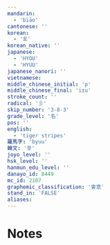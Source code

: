 ```yaml
---
mandarin:
  - 'biāo'
cantonese: ''
korean:
  - '표'
korean_native: ''
japanese:
  - 'HYOU'
  - 'HYUU'
japanese_nanori: ''
vietnamese:
middle_chinese_initial: 'p'
middle_chinese_final: 'iɪu'
stroke_count: ''
radical: '彡'
skip_number: '3-8-3'
grade_level: '名'
pos: ''
english:
  - 'tiger stripes'
羅馬字: 'byuu'
韓文: '븃'
joyo_level: ''
hsk_level: ''
hanmun_edu_level: ''
danayo_id: 8449
mc_id: 2107
graphemic_classification: '會意'
stand_in: 'FALSE'
aliases:
---
```


# Notes
